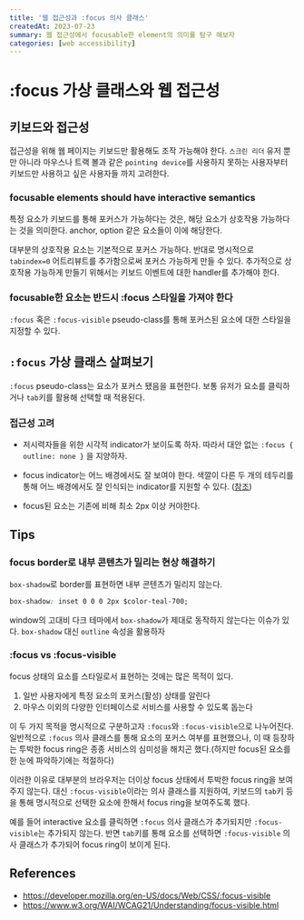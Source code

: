 ```yaml
---
title: '웹 접근성과 :focus 의사 클래스'
createdAt: 2023-07-23
summary: 웹 접근성에서 focusable한 element의 의미를 탐구 해보자
categories: [web accessibility]
---
```


# :focus 가상 클래스와 웹 접근성

## 키보드와 접근성

접근성을 위해 웹 페이지는 키보드만 활용해도 조작 가능해야 한다. `스크린 리더` 유저 뿐만 아니라 마우스나 트랙 볼과 같은 `pointing device`를 사용하지 못하는 사용자부터 키보드만 사용하고 싶은 사용자들 까지 고려한다.

### focusable elements should have interactive semantics

특정 요소가 키보드를 통해 포커스가 가능하다는 것은, 해당 요소가 상호작용 가능하다는 것을 의미한다. anchor, option 같은 요소들이 이에 해당한다.

대부분의 상호작용 요소는 기본적으로 포커스 가능하다. 반대로 명시적으로 `tabindex=0` 어트리뷰트를 추가함으로써 포커스 가능하게 만들 수 있다. 추가적으로 상호작용 가능하게 만들기 위해서는 키보드 이벤트에 대한 handler를 추가해야 한다.

### focusable한 요소는 반드시 :focus 스타일을 가져야 한다

`:focus` 혹은 `:focus-visible` pseudo-class를 통해 포커스된 요소에 대한 스타일을 지정할 수 있다.

## **`:focus` 가상 클래스 살펴보기**

`:focus` pseudo-class는 요소가 포커스 됐음을 표현한다. 보통 유저가 요소를 클릭하거나 `tab`키를 활용해 선택할 때 적용된다.

### 접근성 고려

-   저시력자들을 위한 시각적 indicator가 보이도록 하자. 따라서 대안 없는 `:focus { outline: none }` 을 지양하자.

-   focus indicator는 어느 배경에서도 잘 보여야 한다. 색깔이 다른 두 개의 테두리를 통해 어느 배경에서도 잘 인식되는 indicator를 지원할 수 있다. ([참조](https://www.w3.org/WAI/WCAG21/Techniques/css/C40))

-   focus된 요소는 기존에 비해 최소 2px 이상 커야한다.

## Tips

### focus border로 내부 콘텐츠가 밀리는 현상 해결하기

`box-shadow`로 border를 표현하면 내부 콘텐츠가 밀리지 않는다.

```css
box-shadow: inset 0 0 0 2px $color-teal-700;
```

window의 고대비 다크 테마에서 `box-shadow`가 제대로 동작하지 않는다는 이슈가 있다. `box-shadow` 대신 `outline` 속성을 활용하자

### :focus vs :focus-visible

focus 상태의 요소를 스타일로서 표현하는 것에는 많은 목적이 있다.

1. 일반 사용자에게 특정 요소의 포커스(활성) 상태를 알린다
2. 마우스 이외의 다양한 인터페이스로 서비스를 사용할 수 있도록 돕는다

이 두 가지 목적을 명시적으로 구분하고자 `:focus`와 `:focus-visible`으로 나누어진다. 일반적으로 `:focus` 의사 클래스를 통해 요소의 포커스 여부를 표현했으나, 이 때 등장하는 투박한 focus ring은 종종 서비스의 심미성을 해치곤 했다.(하지만 focus된 요소를 한 눈에 파악하기에는 적절하다)

이러한 이유로 대부분의 브라우저는 더이상 focus 상태에서 투박한 focus ring을 보여주지 않는다. 대신 `:focus-visible`이라는 의사 클래스를 지원하여, 키보드의 `tab`키 등을 통해 명시적으로 선택한 요소에 한해서 focus ring을 보여주도록 했다.

예를 들어 interactive 요소를 클릭하면 `:focus` 의사 클래스가 추가되지만 `:focus-visible`는 추가되지 않는다. 반면 `tab`키를 통해 요소를 선택하면 `:focus-visible` 의사 클래스가 추가되어 focus ring이 보이게 된다.

## References

-   https://developer.mozilla.org/en-US/docs/Web/CSS/:focus-visible
-   https://www.w3.org/WAI/WCAG21/Understanding/focus-visible.html
